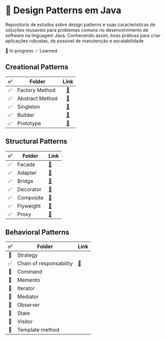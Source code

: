 # 🧩 Design Patterns em Java

Repositorio de estudos sobre design patterns e suas caracteristicas de soluções reusaveis para problemas comuns no desenvolvimento de software na linguagem Java. Conhecendo assim, boas práticas para criar aplicações robustas, de possivel de manutenção e escalabilidade

🔄️ In progress
✅ Learned

## Creational Patterns

✅  | Folder          | Link   |
:--: | ----------------|:-------:|
✅  | Factory Method  | [🔗](./src/com/alice_silva/design_patterns/creational_patterns/FactoryMethod.java)
✅  | Abstract Method | [🔗](./src/com/alice_silva/design_patterns/creational_patterns/AbstractFactory.java)
✅  | Singleton       | [🔗](./src/com/alice_silva/design_patterns/creational_patterns/Singleton.java)
✅  | Builder         | [🔗](./src/com/alice_silva/design_patterns/creational_patterns/Builder.java)
✅  | Prototype       | [🔗](./src/com/alice_silva/design_patterns/creational_patterns/Prototype.java)

## Structural Patterns


✅  | Folder          | Link |
:--: | ----------------| -----|
✅  | Facade          | [🔗](./src/com/alice_silva/design_patterns/structural_patterns/Facade.java)
✅  | Adapter         | [🔗](./src/com/alice_silva/design_patterns/structural_patterns/PaymentAdapter.java)
✅  | Bridge          | [🔗](./src/com/alice_silva/design_patterns/structural_patterns/Bridge.java)
✅  | Decorator       | [🔗](./src/com/alice_silva/design_patterns/structural_patterns/Decorator.java)
✅  | Composite       | [🔗](./src/com/alice_silva/design_patterns/structural_patterns/Composite.java)
✅  | Flyweight       | [🔗](./src/com/alice_silva/design_patterns/structural_patterns/Flyweight.java)
✅  | Proxy           | [🔗](./src/com/alice_silva/design_patterns/structural_patterns/Proxy.java)

## Behavioral Patterns


✅  | Folder                  | Link |
:--: |-------------------------|------|
🔄️  | Strategy                | 
✅  | Chain of responsability | [🔗](./src/com/alice_silva/design_patterns/behavioral_patterns/ChainOfResponsabilities.java)
🔄️  | Command                 |
🔄️  | Memento                 |
🔄️  | Iterator                |
🔄️  | Mediator                |
🔄️  | Observer                |
🔄️  | State                   |
🔄️  | Visitor                 |
🔄️  | Template method         |
